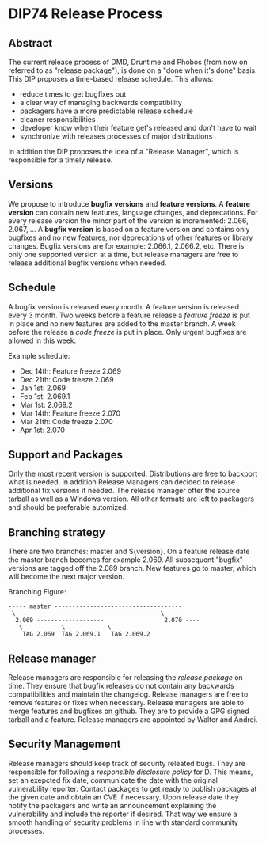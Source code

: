 DIP74 Release Process
=====================

Abstract
--------
The current release process of DMD, Druntime and Phobos (from now on referred to
as "release package"), is done on a "done when it's done" basis. This DIP
proposes a time-based release schedule. This allows:

 * reduce times to get bugfixes out
 * a clear way of managing backwards compatibility
 * packagers have a more predictable release schedule
 * cleaner responsibilities
 * developer know when their feature get's released and don't have to wait
 * synchronize with releases processes of major distributions

In addition the DIP proposes the idea of a "Release Manager", which
is responsible for a timely release.

Versions
--------
We propose to introduce **bugfix versions** and **feature versions**. A
**feature version** can contain new features, language changes, and
deprecations. For every release version the minor part of the version
is incremented: 2.066, 2.067, ...  A **bugfix version** is based
on a feature version and contains only bugfixes and no new features,
nor deprecations of other features or library changes. Bugfix
versions are for example: 2.066.1, 2.066.2, etc. There is only one
supported version at a time, but release managers are free to release
additional bugfix versions when needed.

Schedule
--------
A bugfix version is released every month. A feature version is released every 3
month. Two weeks before a feature release a *feature freeze* is put
in place and no new features are added to the master branch. A week before the
release a *code freeze* is put in place. Only urgent bugfixes are allowed in
this week.

Example schedule:

  - Dec 14th: Feature freeze 2.069
  - Dec 21th: Code freeze 2.069
  - Jan 1st: 2.069
  - Feb 1st: 2.069.1
  - Mar 1st: 2.069.2
  - Mar 14th: Feature freeze 2.070
  - Mar 21th: Code freeze 2.070
  - Apr 1st: 2.070

Support and Packages
------
Only the most recent version is supported. Distributions are free to backport
what is needed. In addition Release Managers can decided to release additional
fix versions if needed. The release manager offer the source tarball as well
as a Windows version. All other formats are left to packagers and should be
preferable automized.

Branching strategy
------------------
There are two branches: master and ${version}. On a feature release date the
master branch becomes for example 2.069. All subsequent "bugfix" versions are
tagged off the 2.069 branch. New features go to master, which will become the
next major version.

Branching Figure:

    ----- master ------------------------------------
     \                                         \
      2.069 -------------------                 2.070 ----
       \           \            \
        TAG 2.069  TAG 2.069.1   TAG 2.069.2


Release manager
---------------
Release managers are responsible for releasing the *release package* on time.
They ensure that bugfix releases do not contain any backwards compatibilities and
maintain the changelog. Release managers are free to remove features or fixes
when necessary. Release managers are able to merge features and bugfixes on
github. They are to provide a GPG signed tarball and a feature. Release managers
are appointed by Walter and Andrei.

Security Management
-----------------
Release managers should keep track of security releated bugs. They
are responsible for following a *responsible disclosure policy* for
D. This means, set an exepcted fix date, communicate the date with
the original vulnerability reporter. Contact packages to get ready
to publish packages at the given date and obtain an CVE if necessary.
Upon release date they notify the packagers and write an announcement
explaining the vulnerability and include the reporter if desired. That
way we ensure a smooth handling of security problems in line with
standard community processes.
